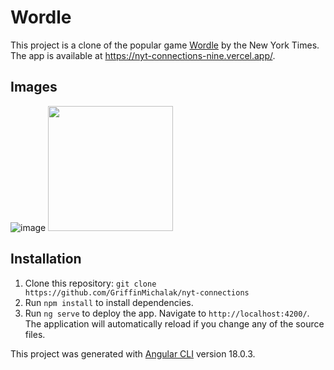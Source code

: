 # Wordle

This project is a clone of the popular game [Wordle](https://www.nytimes.com/games/wordle/index.html) by the New York Times.
The app is available at https://nyt-connections-nine.vercel.app/.

## Images
![image](https://github.com/user-attachments/assets/9d121caa-4650-4fdb-8e67-a1af34ef81de)
<img src="https://github.com/user-attachments/assets/8b88933d-f54b-4043-a582-2a237634bd71" width = 200px>
>

## Installation
1. Clone this repository: `git clone https://github.com/GriffinMichalak/nyt-connections`
2. Run `npm install` to install dependencies. 
3. Run `ng serve` to deploy the app. Navigate to `http://localhost:4200/`. The application will automatically reload if you change any of the source files.

This project was generated with [Angular CLI](https://github.com/angular/angular-cli) version 18.0.3.
